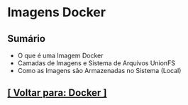# Imagens Docker

## Sumário

- O que é uma Imagem Docker
- Camadas de Imagens e Sistema de Arquivos UnionFS
- Como as Imagens são Armazenadas no Sistema (Local)

## [[ Voltar para: Docker ]](../docker.md)
